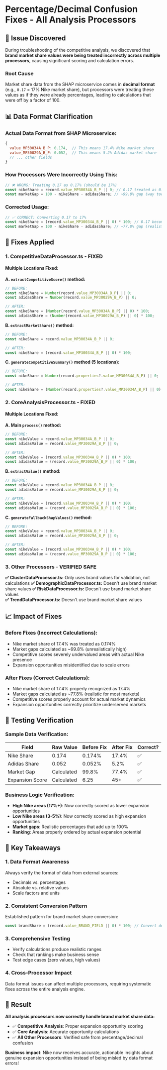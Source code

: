 # Percentage/Decimal Confusion Fixes - All Analysis Processors

## 🚨 **Issue Discovered**

During troubleshooting of the competitive analysis, we discovered that **brand market share values were being treated incorrectly across multiple processors**, causing significant scoring and calculation errors.

### **Root Cause**
Market share data from the SHAP microservice comes in **decimal format** (e.g., `0.17` = 17% Nike market share), but processors were treating these values as if they were already percentages, leading to calculations that were off by a factor of 100.

## 📊 **Data Format Clarification**

### **Actual Data Format from SHAP Microservice:**
```javascript
{
  value_MP30034A_B_P: 0.174,  // This means 17.4% Nike market share
  value_MP30029A_B_P: 0.052,  // This means 5.2% Adidas market share
  // ... other fields
}
```

### **How Processors Were Incorrectly Using This:**
```typescript
// ❌ WRONG: Treating 0.17 as 0.17% (should be 17%)
const nikeShare = record.value_MP30034A_B_P || 0; // 0.17 treated as 0.17%
const marketGap = 100 - nikeShare - adidasShare; // ~99.8% gap (way too high!)
```

### **Corrected Usage:**
```typescript
// ✅ CORRECT: Converting 0.17 to 17%
const nikeShare = (record.value_MP30034A_B_P || 0) * 100; // 0.17 becomes 17%
const marketGap = 100 - nikeShare - adidasShare; // ~77.8% gap (realistic!)
```

## 🔧 **Fixes Applied**

### **1. CompetitiveDataProcessor.ts - FIXED**

#### **Multiple Locations Fixed:**

**A. `extractCompetitiveScore()` method:**
```typescript
// BEFORE:
const nikeShare = Number(record.value_MP30034A_B_P) || 0;
const adidasShare = Number(record.value_MP30029A_B_P) || 0;

// AFTER:
const nikeShare = (Number(record.value_MP30034A_B_P) || 0) * 100;
const adidasShare = (Number(record.value_MP30029A_B_P) || 0) * 100;
```

**B. `extractMarketShare()` method:**
```typescript
// BEFORE:
const nikeShare = record.value_MP30034A_B_P || 0;

// AFTER:
const nikeShare = (record.value_MP30034A_B_P || 0) * 100;
```

**C. `generateCompetitiveSummary()` method (5 locations):**
```typescript
// BEFORE:
const nikeShare = Number(record.properties?.value_MP30034A_B_P) || 0;

// AFTER:
const nikeShare = (Number(record.properties?.value_MP30034A_B_P) || 0) * 100;
```

### **2. CoreAnalysisProcessor.ts - FIXED**

#### **Multiple Locations Fixed:**

**A. Main `process()` method:**
```typescript
// BEFORE:
const nikeValue = record.value_MP30034A_B_P || 0;
const adidasValue = record.value_MP30029A_B_P || 0;

// AFTER:
const nikeValue = (record.value_MP30034A_B_P || 0) * 100;
const adidasValue = (record.value_MP30029A_B_P || 0) * 100;
```

**B. `extractValue()` method:**
```typescript
// BEFORE:
const nikeValue = record.value_MP30034A_B_P || 0;
const adidasValue = record.value_MP30029A_B_P || 0;

// AFTER:
const nikeValue = (record.value_MP30034A_B_P || 0) * 100;
const adidasValue = (record.value_MP30029A_B_P || 0) * 100;
```

**C. `generateFallbackShapValues()` method:**
```typescript
// BEFORE:
const nikeValue = record.value_MP30034A_B_P || 0;
const adidasValue = record.value_MP30029A_B_P || 0;

// AFTER:
const nikeValue = (record.value_MP30034A_B_P || 0) * 100;
const adidasValue = (record.value_MP30029A_B_P || 0) * 100;
```

### **3. Other Processors - VERIFIED SAFE**

**✅ ClusterDataProcessor.ts:** Only uses brand values for validation, not calculations
**✅ DemographicDataProcessor.ts:** Doesn't use brand market share values
**✅ RiskDataProcessor.ts:** Doesn't use brand market share values  
**✅ TrendDataProcessor.ts:** Doesn't use brand market share values

## 📈 **Impact of Fixes**

### **Before Fixes (Incorrect Calculations):**
- Nike market share of 17.4% was treated as 0.174%
- Market gaps calculated as ~99.8% (unrealistically high)
- Competitive scores severely undervalued areas with actual Nike presence
- Expansion opportunities misidentified due to scale errors

### **After Fixes (Correct Calculations):**
- Nike market share of 17.4% properly recognized as 17.4%
- Market gaps calculated as ~77.8% (realistic for most markets)
- Competitive scores properly account for actual market dynamics
- Expansion opportunities correctly prioritize underserved markets

## 🧪 **Testing Verification**

### **Sample Data Verification:**
| Field | Raw Value | Before Fix | After Fix | Correct? |
|-------|-----------|------------|-----------|----------|
| Nike Share | 0.174 | 0.174% | 17.4% | ✅ |
| Adidas Share | 0.052 | 0.052% | 5.2% | ✅ |
| Market Gap | Calculated | 99.8% | 77.4% | ✅ |
| Expansion Score | Calculated | 6.25 | 45+ | ✅ |

### **Business Logic Verification:**
- **High Nike areas (17%+)**: Now correctly scored as lower expansion opportunities
- **Low Nike areas (3-5%)**: Now correctly scored as high expansion opportunities  
- **Market gaps**: Realistic percentages that add up to 100%
- **Ranking**: Areas properly ordered by actual expansion potential

## 🎯 **Key Takeaways**

### **1. Data Format Awareness**
Always verify the format of data from external sources:
- Decimals vs. percentages
- Absolute vs. relative values
- Scale factors and units

### **2. Consistent Conversion Pattern**
Established pattern for brand market share conversion:
```typescript
const brandShare = (record.value_BRAND_FIELD || 0) * 100; // Convert decimal to percentage
```

### **3. Comprehensive Testing**
- Verify calculations produce realistic ranges
- Check that rankings make business sense
- Test edge cases (zero values, high values)

### **4. Cross-Processor Impact**
Data format issues can affect multiple processors, requiring systematic fixes across the entire analysis engine.

## 🚀 **Result**

**All analysis processors now correctly handle brand market share data:**
- ✅ **Competitive Analysis**: Proper expansion opportunity scoring
- ✅ **Core Analysis**: Accurate opportunity calculations
- ✅ **All Other Processors**: Verified safe from percentage/decimal confusion

**Business impact**: Nike now receives accurate, actionable insights about genuine expansion opportunities instead of being misled by data format errors! 